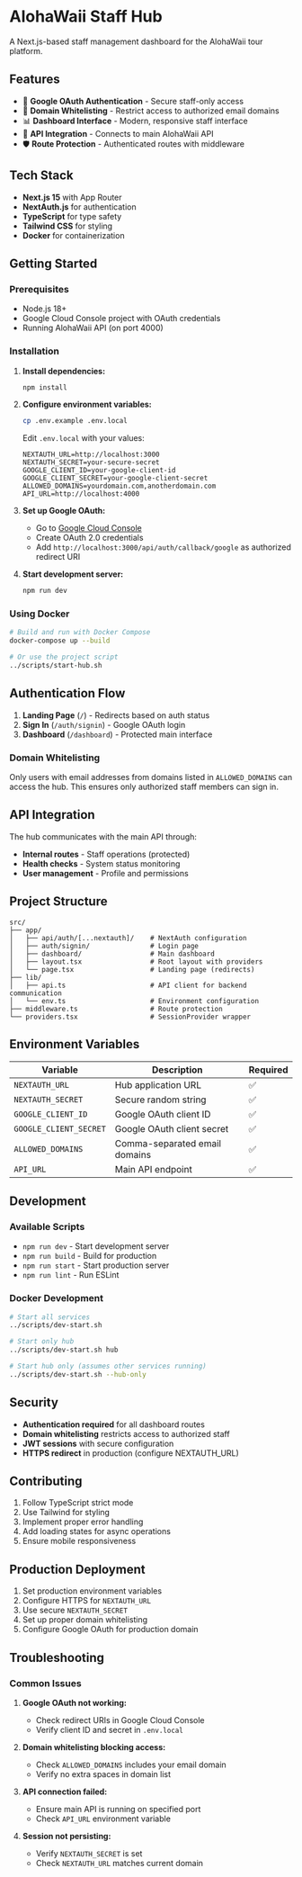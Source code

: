 # AlohaWaii Staff Hub

A Next.js-based staff management dashboard for the AlohaWaii tour platform.

## Features

- 🔐 **Google OAuth Authentication** - Secure staff-only access
- 🏢 **Domain Whitelisting** - Restrict access to authorized email domains
- 📊 **Dashboard Interface** - Modern, responsive staff interface
- 🔗 **API Integration** - Connects to main AlohaWaii API
- 🛡️ **Route Protection** - Authenticated routes with middleware

## Tech Stack

- **Next.js 15** with App Router
- **NextAuth.js** for authentication
- **TypeScript** for type safety
- **Tailwind CSS** for styling
- **Docker** for containerization

## Getting Started

### Prerequisites

- Node.js 18+
- Google Cloud Console project with OAuth credentials
- Running AlohaWaii API (on port 4000)

### Installation

1. **Install dependencies:**
   ```bash
   npm install
   ```

2. **Configure environment variables:**
   ```bash
   cp .env.example .env.local
   ```
   
   Edit `.env.local` with your values:
   ```env
   NEXTAUTH_URL=http://localhost:3000
   NEXTAUTH_SECRET=your-secure-secret
   GOOGLE_CLIENT_ID=your-google-client-id
   GOOGLE_CLIENT_SECRET=your-google-client-secret
   ALLOWED_DOMAINS=yourdomain.com,anotherdomain.com
   API_URL=http://localhost:4000
   ```

3. **Set up Google OAuth:**
   - Go to [Google Cloud Console](https://console.cloud.google.com)
   - Create OAuth 2.0 credentials
   - Add `http://localhost:3000/api/auth/callback/google` as authorized redirect URI

4. **Start development server:**
   ```bash
   npm run dev
   ```

### Using Docker

```bash
# Build and run with Docker Compose
docker-compose up --build

# Or use the project script
../scripts/start-hub.sh
```

## Authentication Flow

1. **Landing Page** (`/`) - Redirects based on auth status
2. **Sign In** (`/auth/signin`) - Google OAuth login
3. **Dashboard** (`/dashboard`) - Protected main interface

### Domain Whitelisting

Only users with email addresses from domains listed in `ALLOWED_DOMAINS` can access the hub. This ensures only authorized staff members can sign in.

## API Integration

The hub communicates with the main API through:

- **Internal routes** - Staff operations (protected)
- **Health checks** - System status monitoring
- **User management** - Profile and permissions

## Project Structure

```
src/
├── app/
│   ├── api/auth/[...nextauth]/    # NextAuth configuration
│   ├── auth/signin/               # Login page
│   ├── dashboard/                 # Main dashboard
│   ├── layout.tsx                 # Root layout with providers
│   └── page.tsx                   # Landing page (redirects)
├── lib/
│   ├── api.ts                     # API client for backend communication
│   └── env.ts                     # Environment configuration
├── middleware.ts                  # Route protection
└── providers.tsx                  # SessionProvider wrapper
```

## Environment Variables

| Variable               | Description                   | Required |
|------------------------|-------------------------------|----------|
| `NEXTAUTH_URL`         | Hub application URL           | ✅        |
| `NEXTAUTH_SECRET`      | Secure random string          | ✅        |
| `GOOGLE_CLIENT_ID`     | Google OAuth client ID        | ✅        |
| `GOOGLE_CLIENT_SECRET` | Google OAuth client secret    | ✅        |
| `ALLOWED_DOMAINS`      | Comma-separated email domains | ✅        |
| `API_URL`              | Main API endpoint             | ✅        |

## Development

### Available Scripts

- `npm run dev` - Start development server
- `npm run build` - Build for production
- `npm run start` - Start production server
- `npm run lint` - Run ESLint

### Docker Development

```bash
# Start all services
../scripts/dev-start.sh

# Start only hub
../scripts/dev-start.sh hub

# Start hub only (assumes other services running)
../scripts/dev-start.sh --hub-only
```

## Security

- **Authentication required** for all dashboard routes
- **Domain whitelisting** restricts access to authorized staff
- **JWT sessions** with secure configuration
- **HTTPS redirect** in production (configure NEXTAUTH_URL)

## Contributing

1. Follow TypeScript strict mode
2. Use Tailwind for styling
3. Implement proper error handling
4. Add loading states for async operations
5. Ensure mobile responsiveness

## Production Deployment

1. Set production environment variables
2. Configure HTTPS for `NEXTAUTH_URL`
3. Use secure `NEXTAUTH_SECRET`
4. Set up proper domain whitelisting
5. Configure Google OAuth for production domain

## Troubleshooting

### Common Issues

1. **Google OAuth not working:**
   - Check redirect URIs in Google Cloud Console
   - Verify client ID and secret in `.env.local`

2. **Domain whitelisting blocking access:**
   - Check `ALLOWED_DOMAINS` includes your email domain
   - Verify no extra spaces in domain list

3. **API connection failed:**
   - Ensure main API is running on specified port
   - Check `API_URL` environment variable

4. **Session not persisting:**
   - Verify `NEXTAUTH_SECRET` is set
   - Check `NEXTAUTH_URL` matches current domain
